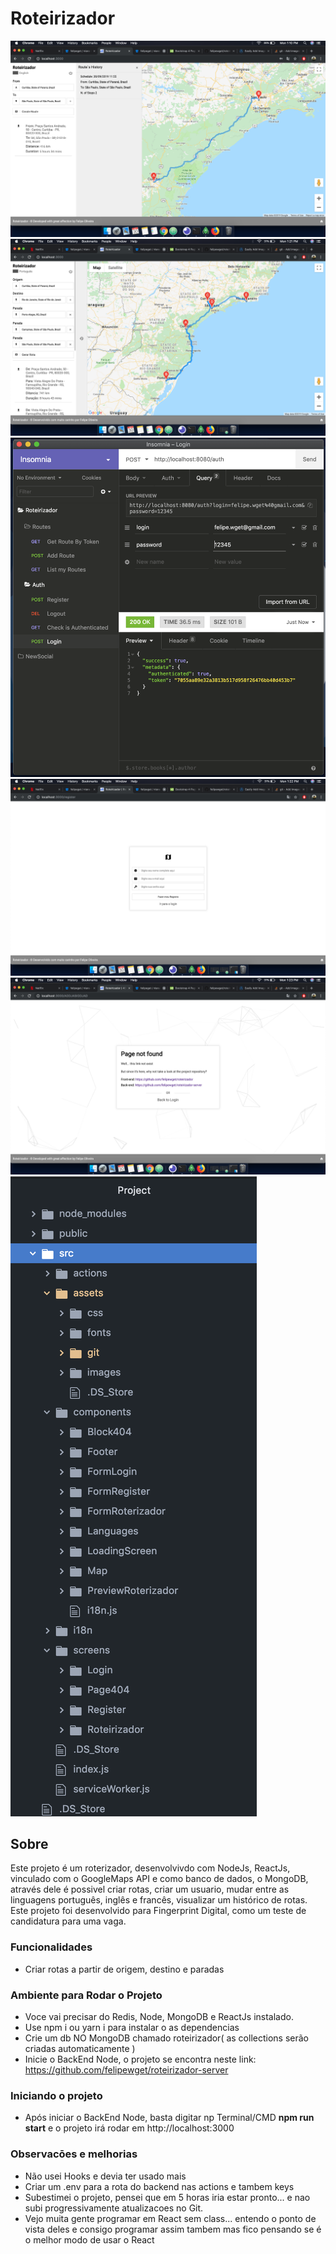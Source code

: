 # Roteirizador

![Routerizador Route 1](./src/assets/git/img1.png)
![Routerizador Route 2](./src/assets/git/img2.png)
![Insominia Requests](./src/assets/git/img3.png)
![Register](./src/assets/git/img4.png)
![Page 404](./src/assets/git/img5.png)
![Estrutura](./src/assets/git/img6.png)

## Sobre

Este projeto é um roterizador, desenvolvivdo com NodeJs, ReactJs, vinculado com o GoogleMaps API e como banco de dados, o MongoDB, através dele é possivel criar rotas, criar um usuario, mudar entre as linguagens português, inglês e francês, visualizar um histórico de rotas. Este projeto foi desenvolvido para Fingerprint Digital, como um teste de candidatura para uma vaga.

### Funcionalidades

- Criar rotas a partir de origem, destino e paradas

### Ambiente para Rodar o Projeto

- Voce vai precisar do Redis, Node, MongoDB e ReactJs instalado.
- Use npm i ou yarn i para instalar o as dependencias
- Crie um db NO MongoDB chamado roteirizador( as collections serão criadas automaticamente )
- Inicie o BackEnd Node, o projeto se encontra neste link: https://github.com/felipewget/roteirizador-server

### Iniciando o projeto

- Após iniciar o BackEnd Node, basta digitar np Terminal/CMD <b>npm run start</b> e o projeto irá rodar em http://localhost:3000

### Observacōes e melhorias

- Não usei Hooks e devia ter usado mais
- Criar um .env para a rota do backend nas actions e tambem keys
- Subestimei o projeto, pensei que em 5 horas iria estar pronto... e nao subi progressivamente atualizacoes no Git.
- Vejo muita gente programar em React sem class... entendo o ponto de vista deles
e consigo programar assim tambem mas fico pensando se é o melhor modo de usar o React
